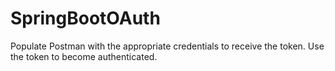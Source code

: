# SpringBootOAuth
Populate Postman with the appropriate credentials to receive the token. Use the token to become authenticated.
